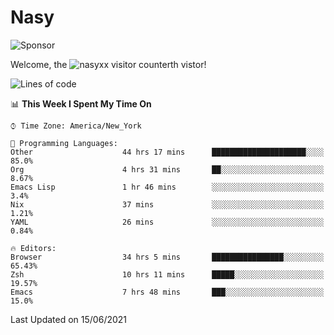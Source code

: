 # Nasy

<!--
<p align="center">
<img height="200" src="https://github-readme-stats.vercel.app/api?username=nasyxx&count_private=true&show_icons=true&theme=dracula&include_all_commits=true"/>
<img height="200" src="https://github-readme-stats.vercel.app/api/top-langs/?username=nasyxx&theme=dracula&hide=html,jupyter+notebook&count_private=true&show_icons=true"/>
</p>

  
----------------
-->

![Sponsor](https://img.shields.io/static/v1.svg?label=Sponsor&message=%E2%9D%A4&logo=GitHub&style=flat&color=pink)
 
Welcome, the ![nasyxx visitor counter](https://count.getloli.com/get/@nasyxx?theme=rule34)th vistor!
 
<!--START_SECTION:waka-->
![Lines of code](https://img.shields.io/badge/From%20Hello%20World%20I%27ve%20Written-5.4%20million%20lines%20of%20code-blue)

📊 **This Week I Spent My Time On** 

```text
⌚︎ Time Zone: America/New_York

💬 Programming Languages: 
Other                    44 hrs 17 mins      █████████████████████░░░░   85.0% 
Org                      4 hrs 31 mins       ██░░░░░░░░░░░░░░░░░░░░░░░   8.67% 
Emacs Lisp               1 hr 46 mins        ░░░░░░░░░░░░░░░░░░░░░░░░░   3.4% 
Nix                      37 mins             ░░░░░░░░░░░░░░░░░░░░░░░░░   1.21% 
YAML                     26 mins             ░░░░░░░░░░░░░░░░░░░░░░░░░   0.84%

🔥 Editors: 
Browser                  34 hrs 5 mins       ████████████████░░░░░░░░░   65.43% 
Zsh                      10 hrs 11 mins      █████░░░░░░░░░░░░░░░░░░░░   19.57% 
Emacs                    7 hrs 48 mins       ███░░░░░░░░░░░░░░░░░░░░░░   15.0%

```


 Last Updated on 15/06/2021
<!--END_SECTION:waka-->

<!-- ![visitors](https://visitor-badge.laobi.icu/badge?page_id=nasyxx.nasyxx) -->
